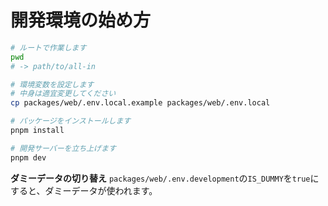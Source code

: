 # 開発環境の始め方

```bash
# ルートで作業します
pwd 
# -> path/to/all-in

# 環境変数を設定します
# 中身は適宜変更してください
cp packages/web/.env.local.example packages/web/.env.local

# パッケージをインストールします
pnpm install

# 開発サーバーを立ち上げます
pnpm dev
```

**ダミーデータの切り替え**
`packages/web/.env.development`の`IS_DUMMY`を`true`にすると、ダミーデータが使われます。
